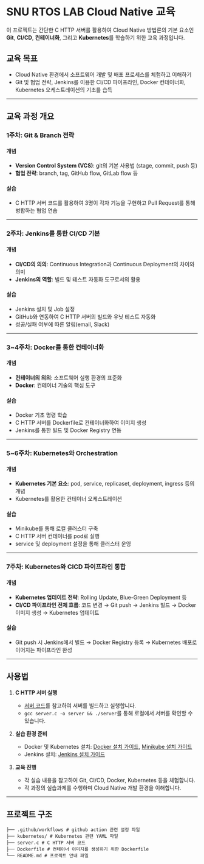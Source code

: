 # SNU RTOS LAB Cloud Native 교육

이 프로젝트는 간단한 C HTTP 서버를 활용하여 Cloud Native 방법론의 기본 요소인 **Git**, **CI/CD**, **컨테이너화**, 그리고 **Kubernetes**를 학습하기 위한 교육 과정입니다. 

## 교육 목표
- Cloud Native 환경에서 소프트웨어 개발 및 배포 프로세스를 체험하고 이해하기
- Git 및 협업 전략, Jenkins를 이용한 CI/CD 파이프라인, Docker 컨테이너화, Kubernetes 오케스트레이션의 기초를 습득

---

## 교육 과정 개요

### 1주차: Git & Branch 전략

#### 개념
- **Version Control System (VCS)**: git의 기본 사용법 (stage, commit, push 등)
- **협업 전략**: branch, tag, GitHub flow, GitLab flow 등

#### 실습
- C HTTP 서버 코드를 활용하여 3명이 각자 기능을 구현하고 Pull Request를 통해 병합하는 협업 연습

---

### 2주차: Jenkins를 통한 CI/CD 기본

#### 개념
- **CI/CD의 의의**: Continuous Integration과 Continuous Deployment의 차이와 의미
- **Jenkins의 역할**: 빌드 및 테스트 자동화 도구로서의 활용

#### 실습
- Jenkins 설치 및 Job 설정
- GitHub와 연동하여 C HTTP 서버의 빌드와 유닛 테스트 자동화
- 성공/실패 여부에 따른 알림(email, Slack)

---

### 3~4주차: Docker를 통한 컨테이너화

#### 개념
- **컨테이너의 의의**: 소프트웨어 실행 환경의 표준화
- **Docker**: 컨테이너 기술의 핵심 도구

#### 실습
- Docker 기초 명령 학습
- C HTTP 서버를 Dockerfile로 컨테이너화하여 이미지 생성
- Jenkins를 통한 빌드 및 Docker Registry 연동

---

### 5~6주차: Kubernetes와 Orchestration

#### 개념
- **Kubernetes 기본 요소**: pod, service, replicaset, deployment, ingress 등의 개념
- Kubernetes를 활용한 컨테이너 오케스트레이션

#### 실습
- Minikube를 통해 로컬 클러스터 구축
- C HTTP 서버 컨테이너를 pod로 실행
- service 및 deployment 설정을 통해 클러스터 운영

---

### 7주차: Kubernetes와 CICD 파이프라인 통합

#### 개념
- **Kubernetes 업데이트 전략**: Rolling Update, Blue-Green Deployment 등
- **CI/CD 파이프라인 전체 흐름**: 코드 변경 → Git push → Jenkins 빌드 → Docker 이미지 생성 → Kubernetes 업데이트

#### 실습
- Git push 시 Jenkins에서 빌드 → Docker Registry 등록 → Kubernetes 배포로 이어지는 파이프라인 완성

---

## 사용법

1. **C HTTP 서버 실행**
   - [서버 코드](./server.c)를 참고하여 서버를 빌드하고 실행합니다.
   - `gcc server.c -o server && ./server`를 통해 로컬에서 서버를 확인할 수 있습니다.

2. **실습 환경 준비**
   - Docker 및 Kubernetes 설치: [Docker 설치 가이드](https://docs.docker.com/get-docker/), [Minikube 설치 가이드](https://minikube.sigs.k8s.io/docs/start/)
   - Jenkins 설치: [Jenkins 설치 가이드](https://www.jenkins.io/doc/book/installing/)

3. **교육 진행**
   - 각 실습 내용을 참고하여 Git, CI/CD, Docker, Kubernetes 등을 체험합니다.
   - 각 과정의 실습과제를 수행하며 Cloud Native 개발 환경을 이해합니다.

---

## 프로젝트 구조
```
├── .github/workflows # github action 관련 설정 파일 
├── kubernetes/ # Kubernetes 관련 YAML 파일 
├── server.c # C HTTP 서버 코드 
├── Dockerfile # 컨테이너 이미지를 생성하기 위한 Dockerfile 
└── README.md # 프로젝트 안내 파일
```
